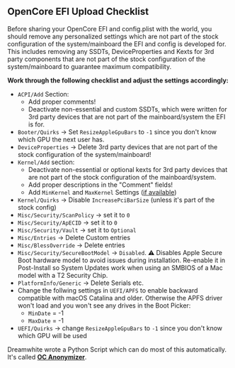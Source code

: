 ## OpenCore EFI Upload Checklist

Before sharing your OpenCore EFI and config.plist with the world, you should remove any personalized settings which are not part of the stock configuration of the system/mainboard the EFI and config is developed for. This includes removing any SSDTs, DeviceProperties and Kexts for 3rd party components that are not part of the stock configuration of the system/mainboard to guarantee maximum compatibility.

**Work through the following checklist and adjust the settings accordingly:**

- `ACPI/Add` Section: 
	- Add proper comments!
	- Deactivate non-essential and custom SSDTs, which were written for 3rd party devices that are not part of the mainboard/system the EFI is for.
- `Booter/Quirks` &rarr; Set `ResizeAppleGpuBars` to `-1` since you don't know which GPU the next user has.
- `DeviceProperties` &rarr; Delete 3rd party devices that are not part of the stock configuration of the system/mainboard!
- `Kernel/Add` section:
	- Deactivate non-essential or optional kexts for 3rd party devices that are not part of the stock configuration of the mainboard/system.
	- Add proper descriptions in the "Comment" fields!
	- Add `MinKernel` and `MaxKernel` Settings ([if available](https://github.com/acidanthera/OpenCorePkg/blob/master/Docs/Kexts.md)) 
- `Kernel/Quirks` &rarr; Disable `IncreasePciBarSize` (unless it's part of the stock config) 
- `Misc/Security/ScanPolicy` &rarr; set it to `0`
- `Misc/Security/ApECID` &rarr; set it to `0`
- `Misc/Security/Vault` &rarr; set it to `Optional`
- `Misc/Entries` &rarr; Delete Custom entries
- `Misc/BlessOverride` &rarr; Delete entries 
- `Misc/Security/SecureBootModel` &rarr; `Disabled`. :warning: Disables Apple Secure Boot hardware model to avoid issues during installation. Re-enable it in Post-Install so System Updates work when using an SMBIOS of a Mac model with a T2 Security Chip.
- `PlatformInfo/Generic` &rarr; Delete Serials etc.
- Change the follwing settings in `UEFI/APFS` to enable backward compatible with macOS Catalina and older. Otherwise the APFS driver won't load and you won't see any drives in the Boot Picker:	
	- `MinDate` = -1
	- `MaxDate` = -1
- `UEFI/Quirks` &rarr; change `ResizeAppleGpuBars` to `-1` since you don't know which GPU will be used

Dreamwhite wrote a Python Script which can do most of this automatically. It's called [**OC Anonymizer**](https://github.com/dreamwhite/OC-Anonymizer).
